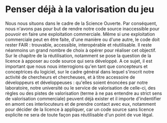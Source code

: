 # Penser déjà à la valorisation du jeu

Nous nous situons dans le cadre de la Science Ouverte. Par conséquent, nous n'avons pas pour but de rendre notre code source inaccessible pour pouvoir en faire une exploitation commerciale. Même si une exploitation commerciale peut en être faite, d'une manière ou d'une autre, le code doit rester FAIR : trouvable, accessible, interopérable et réutilisable. 
Il reste néanmoins un grand nombre de choix à opérer pour réaliser cet objectif. 
Sur le chapitre de la réutilisation, notamment se pose la question de la licence à apposer au code source qui sera développé. A ce sujet, il est important que nous nous interrogions qu'en tant que concepteurs et conceptrices du logiciel, sur le cadre général dans lequel s'inscrit notre activité de chercheurs et chercheuses, et à titre accessoire de développeurs et développeuses : qu'elles soient énoncées par notre laboratoire, notre université ou le service de valorisation de celle-ci, des règles ou des pistes de valorisation (terme à ne pas entendre au strict sens de valorisation commerciale) peuvent déjà exister et il importe d'indentifier en amont ces interlocuteurs et de prendre contact avec eux, notamment pour décider de la licence à appliquer, car un code source sans licence explicite ne sera de toute façon pas réutilisable d'un point de vue légal.
